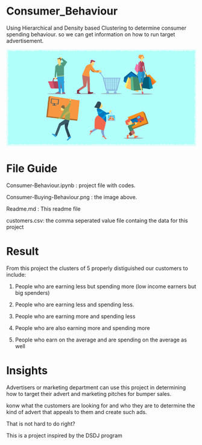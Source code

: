 # Consumer_Behaviour
Using Hierarchical and Density based Clustering to determine consumer spending behaviour. so we can get information on how to run target advertisement.

![](Consumer-Buying-Behavior.png)
# File Guide
Consumer-Behaviour.ipynb : project file with codes.

Consumer-Buying-Behaviour.png : the image above.

Readme.md : This readme file

customers.csv: the comma seperated value file containg the data for this project

# Result

From this project the clusters of 5 properly distiguished our customers to include:

1. People who are earning less but spending more (low income earners but big spenders)

2. People who are earning less and spending less.

3. People who are earning more and spending less

4. People who are also earning more and spending more

5. People who earn on the average and are spending on the average as well

# Insights
Advertisers or marketing department can use this project in determining how to target their advert and marketing pitches for bumper sales.

konw what the customers are looking for and who they are to determine the kind of advert that appeals to them and create such ads.

That is not hard to do right?


This is a project inspired by the DSDJ program 
